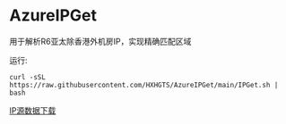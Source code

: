 # AzureIPGet

用于解析R6亚太除香港外机房IP，实现精确匹配区域

运行:
```
curl -sSL https://raw.githubusercontent.com/HXHGTS/AzureIPGet/main/IPGet.sh | bash
```

[IP源数据下载](https://www.microsoft.com/en-us/download/details.aspx?id=56519)
